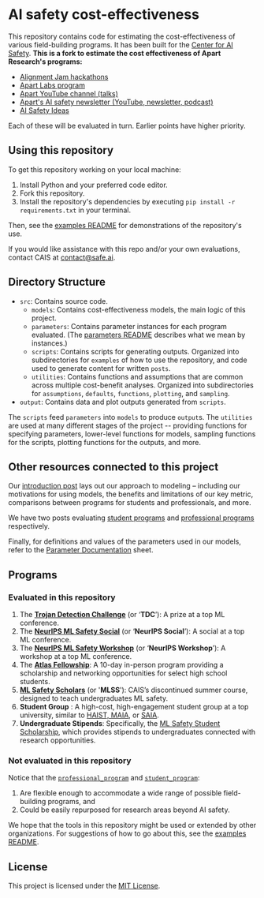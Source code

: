 # AI safety cost-effectiveness

This repository contains code for estimating the cost-effectiveness of various field-building programs. It has been built for the [Center for AI Safety](https://www.safe.ai/). **This is a fork to estimate the cost effectiveness of Apart Research's programs:**

- [Alignment Jam hackathons](https://alignmentjam.com)
- [Apart Labs program](https://apartresearch.com)
- [Apart YouTube channel (talks)](https://youtube.com/@apartresearch)
- [Apart's AI safety newsletter (YouTube, newsletter, podcast)](https://news.apartresearch.com)
- [AI Safety Ideas](https://aisi.ai)

Each of these will be evaluated in turn. Earlier points have higher priority.

## Using this repository

To get this repository working on your local machine:

1. Install Python and your preferred code editor.
2. Fork this repository.
3. Install the repository's dependencies by executing `pip install -r requirements.txt` in your terminal.

Then, see the [examples README](/src/scripts/examples/README.md) for demonstrations of the repository's use.

If you would like assistance with this repo and/or your own evaluations, contact CAIS at [contact@safe.ai](mailto:contact@safe.ai).

## Directory Structure

- `src`: Contains source code.
  - `models`: Contains cost-effectiveness models, the main logic of this project.
  - `parameters`: Contains parameter instances for each program evaluated. (The [parameters README](/src/parameters/README.md) describes what we mean by instances.)
  - `scripts`: Contains scripts for generating outputs. Organized into subdirectories for `examples` of how to use the repository, and code used to generate content for written `posts`.
  - `utilities`: Contains functions and assumptions that are common across multiple cost-benefit analyses. Organized into subdirectories for `assumptions`, `defaults`, `functions`, `plotting`, and `sampling`.
- `output`: Contains data and plot outputs generated from `scripts`.

The `scripts` feed `parameters` into `models` to produce `output`s. The `utilities` are used at many different stages of the project -- providing functions for specifying parameters, lower-level functions for models, sampling functions for the scripts, plotting functions for the outputs, and more.

## Other resources connected to this project

Our [introduction post](https://forum.effectivealtruism.org/posts/Ykqh8ku7NHN9CGkdC/modeling-the-impact-of-ai-safety-field-building-programs) lays out our approach to modeling – including our motivations for using models, the benefits and limitations of our key metric, comparisons between programs for students and professionals, and more.

We have two posts evaluating [student programs](https://forum.effectivealtruism.org/posts/zYSAFtjasxsfm3nmh/cost-effectiveness-of-student-programs-for-ai-safety) and [professional programs](https://forum.effectivealtruism.org/posts/7kFPFYQSY7ZttoveS/cost-effectiveness-of-professional-field-building-programs) respectively.

Finally, for definitions and values of the parameters used in our models, refer to the [Parameter Documentation](https://docs.google.com/spreadsheets/d/1uK4opqsCmC5nW6G3D1X67KZnQdMGGL1YbpVmQN5OKF8/edit#gid=581108234) sheet.

## Programs

### Evaluated in this repository

1. The [**Trojan Detection Challenge**](https://trojandetection.ai/) (or ‘**TDC**’): A prize at a top ML conference.
2. The [**NeurIPS ML Safety Social**](https://www.mlsafety.org/social) (or ‘**NeurIPS Social**’): A social at a top ML conference.
3. The [**NeurIPS ML Safety Workshop**](https://neurips2022.mlsafety.org/) (or ‘**NeurIPS Workshop**’): A workshop at a top ML conference.
4. The [**Atlas Fellowship**](https://www.atlasfellowship.org/): A 10-day in-person program providing a scholarship and networking opportunities for select high school students.
5. [**ML Safety Scholars**](https://forum.effectivealtruism.org/posts/9RYvJu2iNJMXgWCBn/introducing-the-ml-safety-scholars-program) (or '**MLSS**'): CAIS’s discontinued summer course, designed to teach undergraduates ML safety.
6. **Student Group** : A high-cost, high-engagement student group at a top university, similar to [HAIST, MAIA](https://www.lesswrong.com/posts/LShJtvwDf4AMo992L/update-on-harvard-ai-safety-team-and-mit-ai-alignment), or [SAIA](https://www.lesswrong.com/posts/zgJCSK5KdkiKDuuCw/the-tree-of-life-stanford-ai-alignment-theory-of-change).
7. **Undergraduate Stipends**: Specifically, the [ML Safety Student Scholarship](https://www.mlsafety.org/safety-scholarship), which provides stipends to undergraduates connected with research opportunities.

### Not evaluated in this repository

Notice that the [`professional_program`](src/models/professional_program.py) and [`student_program`](src/models/student_program.py):

1. Are flexible enough to accommodate a wide range of possible field-building programs, and
2. Could be easily repurposed for research areas beyond AI safety.

We hope that the tools in this repository might be used or extended by other organizations. For suggestions of how to go about this, see the [examples README](/src/scripts/examples/README.md).

## License

This project is licensed under the [MIT License](https://en.wikipedia.org/wiki/MIT_License).

